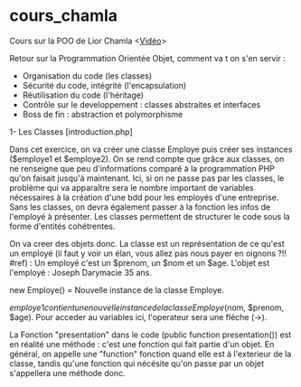 # cours_chamla
Cours sur la POO de Lior Chamla
<[Vidéo](https://www.youtube.com/watch?v=fZcGXjg97Ns&list=PLpUhHhXoxrjcOTNSHdIo_hSwtXFku16mL&ab_channel=LiorCHAMLA)>

Retour sur la Programmation Orientée Objet, comment va t on s'en servir :

  - Organisation du code (les classes)
  - Sécurité du code, intégrité (l'encapsulation)
  - Réutilisation du code (l'héritage)
  - Contrôle sur le developpement : classes abstraites et interfaces
  - Boss de fin : abstraction et polymorphisme


1- Les Classes [introduction.php]

Dans cet exercice, on va créer une classe Employe puis créer ses instances ($employe1 et $employe2). On se rend compte que grâce aux classes, on ne renseigne que peu 
d'informations comparé à la programmation PHP qu'on faisait jusqu'à maintenant. Ici, si on ne passe pas par les classes, le problème qui va apparaître sera le nombre
important de variables nécessaires à la création d'une bdd pour les employés d'une entreprise. Sans les classes, on devra également passer à la fonction les infos de 
l'employé à présenter.
Les classes permettent de structurer le code sous la forme d'entités cohétrentes.

On va creer des objets donc. La classe est un représentation de ce qu'est un employé (il faut y voir un élan, vous allez pas nous payer en oignons ?!! #ref) : Un employé
c'est un $prenom, un $nom et un $age. L'objet est l'employé : Joseph Darymacie 35 ans.

new Employe() = Nouvelle instance de la classe Employe.

$employe1 contient une nouvelle instance de la classe Employe ($nom, $prenom, $age).
Pour acceder au variables ici, l'operateur sera une fléche (->).

La Fonction "presentation" dans le code (public function presentation()) est en réalité une méthode : c'est une fonction qui fait partie d'un objet. En général, on 
appelle une "function" fonction quand elle est à l'exterieur de la classe, tandis qu'une fonction qui nécésite qu'on passe par un objet s'appellera une méthode donc.

